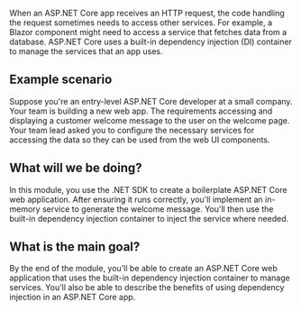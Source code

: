 When an ASP.NET Core app receives an HTTP request, the code handling the request sometimes needs to access other services. For example, a Blazor component might need to access a service that fetches data from a database. ASP.NET Core uses a built-in dependency injection (DI) container to manage the services that an app uses.

## Example scenario

Suppose you're an entry-level ASP.NET Core developer at a small company. Your team is building a new web app. The requirements accessing and displaying a customer welcome message to the user on the welcome page. Your team lead asked you to configure the necessary services for accessing the data so they can be used from the web UI components.

## What will we be doing?

In this module, you use the .NET SDK to create a boilerplate ASP.NET Core web application. After ensuring it runs correctly, you'll implement an in-memory service to generate the welcome message. You'll then use the built-in dependency injection container to inject the service where needed.

## What is the main goal?

By the end of the module, you'll be able to create an ASP.NET Core web application that uses the built-in dependency injection container to manage services. You'll also be able to describe the benefits of using dependency injection in an ASP.NET Core app.
